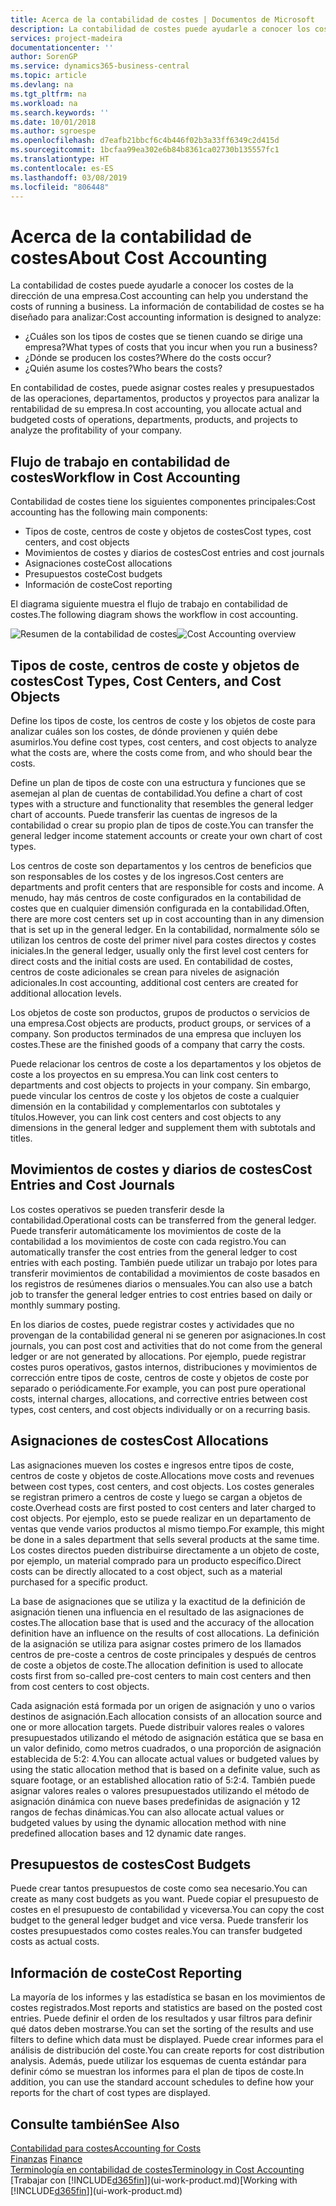 ```yaml
---
title: Acerca de la contabilidad de costes | Documentos de Microsoft
description: La contabilidad de costes puede ayudarle a conocer los costes de la dirección de una empresa.
services: project-madeira
documentationcenter: ''
author: SorenGP
ms.service: dynamics365-business-central
ms.topic: article
ms.devlang: na
ms.tgt_pltfrm: na
ms.workload: na
ms.search.keywords: ''
ms.date: 10/01/2018
ms.author: sgroespe
ms.openlocfilehash: d7eafb21bbcf6c4b446f02b3a33ff6349c2d415d
ms.sourcegitcommit: 1bcfaa99ea302e6b84b8361ca02730b135557fc1
ms.translationtype: HT
ms.contentlocale: es-ES
ms.lasthandoff: 03/08/2019
ms.locfileid: "806448"
---
```

# <a name="about-cost-accounting"></a><span data-ttu-id="46c64-103">Acerca de la contabilidad de costes</span><span class="sxs-lookup"><span data-stu-id="46c64-103">About Cost Accounting</span></span>
<span data-ttu-id="46c64-104">La contabilidad de costes puede ayudarle a conocer los costes de la dirección de una empresa.</span><span class="sxs-lookup"><span data-stu-id="46c64-104">Cost accounting can help you understand the costs of running a business.</span></span> <span data-ttu-id="46c64-105">La información de contabilidad de costes se ha diseñado para analizar:</span><span class="sxs-lookup"><span data-stu-id="46c64-105">Cost accounting information is designed to analyze:</span></span>  

-   <span data-ttu-id="46c64-106">¿Cuáles son los tipos de costes que se tienen cuando se dirige una empresa?</span><span class="sxs-lookup"><span data-stu-id="46c64-106">What types of costs that you incur when you run a business?</span></span>  
-   <span data-ttu-id="46c64-107">¿Dónde se producen los costes?</span><span class="sxs-lookup"><span data-stu-id="46c64-107">Where do the costs occur?</span></span>  
-   <span data-ttu-id="46c64-108">¿Quién asume los costes?</span><span class="sxs-lookup"><span data-stu-id="46c64-108">Who bears the costs?</span></span>  

<span data-ttu-id="46c64-109">En contabilidad de costes, puede asignar costes reales y presupuestados de las operaciones, departamentos, productos y proyectos para analizar la rentabilidad de su empresa.</span><span class="sxs-lookup"><span data-stu-id="46c64-109">In cost accounting, you allocate actual and budgeted costs of operations, departments, products, and projects to analyze the profitability of your company.</span></span>  

## <a name="workflow-in-cost-accounting"></a><span data-ttu-id="46c64-110">Flujo de trabajo en contabilidad de costes</span><span class="sxs-lookup"><span data-stu-id="46c64-110">Workflow in Cost Accounting</span></span>  
<span data-ttu-id="46c64-111">Contabilidad de costes tiene los siguientes componentes principales:</span><span class="sxs-lookup"><span data-stu-id="46c64-111">Cost accounting has the following main components:</span></span>  

-   <span data-ttu-id="46c64-112">Tipos de coste, centros de coste y objetos de costes</span><span class="sxs-lookup"><span data-stu-id="46c64-112">Cost types, cost centers, and cost objects</span></span>  
-   <span data-ttu-id="46c64-113">Movimientos de costes y diarios de costes</span><span class="sxs-lookup"><span data-stu-id="46c64-113">Cost entries and cost journals</span></span>  
-   <span data-ttu-id="46c64-114">Asignaciones coste</span><span class="sxs-lookup"><span data-stu-id="46c64-114">Cost allocations</span></span>  
-   <span data-ttu-id="46c64-115">Presupuestos coste</span><span class="sxs-lookup"><span data-stu-id="46c64-115">Cost budgets</span></span>
-   <span data-ttu-id="46c64-116">Información de coste</span><span class="sxs-lookup"><span data-stu-id="46c64-116">Cost reporting</span></span>  

<span data-ttu-id="46c64-117">El diagrama siguiente muestra el flujo de trabajo en contabilidad de costes.</span><span class="sxs-lookup"><span data-stu-id="46c64-117">The following diagram shows the workflow in cost accounting.</span></span>  

<span data-ttu-id="46c64-118">![Resumen de la contabilidad de costes](media/costaccountingoverview.png "ResumenContabilidadCostes")</span><span class="sxs-lookup"><span data-stu-id="46c64-118">![Cost Accounting overview](media/costaccountingoverview.png "CostAccountingOverview")</span></span>  

## <a name="cost-types-cost-centers-and-cost-objects"></a><span data-ttu-id="46c64-119">Tipos de coste, centros de coste y objetos de costes</span><span class="sxs-lookup"><span data-stu-id="46c64-119">Cost Types, Cost Centers, and Cost Objects</span></span>  
<span data-ttu-id="46c64-120">Define los tipos de coste, los centros de coste y los objetos de coste para analizar cuáles son los costes, de dónde provienen y quién debe asumirlos.</span><span class="sxs-lookup"><span data-stu-id="46c64-120">You define cost types, cost centers, and cost objects to analyze what the costs are, where the costs come from, and who should bear the costs.</span></span>  

<span data-ttu-id="46c64-121">Define un plan de tipos de coste con una estructura y funciones que se asemejan al plan de cuentas de contabilidad.</span><span class="sxs-lookup"><span data-stu-id="46c64-121">You define a chart of cost types with a structure and functionality that resembles the general ledger chart of accounts.</span></span> <span data-ttu-id="46c64-122">Puede transferir las cuentas de ingresos de la contabilidad o crear su propio plan de tipos de coste.</span><span class="sxs-lookup"><span data-stu-id="46c64-122">You can transfer the general ledger income statement accounts or create your own chart of cost types.</span></span>  

<span data-ttu-id="46c64-123">Los centros de coste son departamentos y los centros de beneficios que son responsables de los costes y de los ingresos.</span><span class="sxs-lookup"><span data-stu-id="46c64-123">Cost centers are departments and profit centers that are responsible for costs and income.</span></span> <span data-ttu-id="46c64-124">A menudo, hay más centros de coste configurados en la contabilidad de costes que en cualquier dimensión configurada en la contabilidad.</span><span class="sxs-lookup"><span data-stu-id="46c64-124">Often, there are more cost centers set up in cost accounting than in any dimension that is set up in the general ledger.</span></span> <span data-ttu-id="46c64-125">En la contabilidad, normalmente sólo se utilizan los centros de coste del primer nivel para costes directos y costes iniciales.</span><span class="sxs-lookup"><span data-stu-id="46c64-125">In the general ledger, usually only the first level cost centers for direct costs and the initial costs are used.</span></span> <span data-ttu-id="46c64-126">En contabilidad de costes, centros de coste adicionales se crean para niveles de asignación adicionales.</span><span class="sxs-lookup"><span data-stu-id="46c64-126">In cost accounting, additional cost centers are created for additional allocation levels.</span></span>  

<span data-ttu-id="46c64-127">Los objetos de coste son productos, grupos de productos o servicios de una empresa.</span><span class="sxs-lookup"><span data-stu-id="46c64-127">Cost objects are products, product groups, or services of a company.</span></span> <span data-ttu-id="46c64-128">Son productos terminados de una empresa que incluyen los costes.</span><span class="sxs-lookup"><span data-stu-id="46c64-128">These are the finished goods of a company that carry the costs.</span></span>  

<span data-ttu-id="46c64-129">Puede relacionar los centros de coste a los departamentos y los objetos de coste a los proyectos en su empresa.</span><span class="sxs-lookup"><span data-stu-id="46c64-129">You can link cost centers to departments and cost objects to projects in your company.</span></span> <span data-ttu-id="46c64-130">Sin embargo, puede vincular los centros de coste y los objetos de coste a cualquier dimensión en la contabilidad y complementarlos con subtotales y títulos.</span><span class="sxs-lookup"><span data-stu-id="46c64-130">However, you can link cost centers and cost objects to any dimensions in the general ledger and supplement them with subtotals and titles.</span></span>  

## <a name="cost-entries-and-cost-journals"></a><span data-ttu-id="46c64-131">Movimientos de costes y diarios de costes</span><span class="sxs-lookup"><span data-stu-id="46c64-131">Cost Entries and Cost Journals</span></span>  
<span data-ttu-id="46c64-132">Los costes operativos se pueden transferir desde la contabilidad.</span><span class="sxs-lookup"><span data-stu-id="46c64-132">Operational costs can be transferred from the general ledger.</span></span> <span data-ttu-id="46c64-133">Puede transferir automáticamente los movimientos de coste de la contabilidad a los movimientos de coste con cada registro.</span><span class="sxs-lookup"><span data-stu-id="46c64-133">You can automatically transfer the cost entries from the general ledger to cost entries with each posting.</span></span> <span data-ttu-id="46c64-134">También puede utilizar un trabajo por lotes para transferir movimientos de contabilidad a movimientos de coste basados en los registros de resúmenes diarios o mensuales.</span><span class="sxs-lookup"><span data-stu-id="46c64-134">You can also use a batch job to transfer the general ledger entries to cost entries based on daily or monthly summary posting.</span></span>  

<span data-ttu-id="46c64-135">En los diarios de costes, puede registrar costes y actividades que no provengan de la contabilidad general ni se generen por asignaciones.</span><span class="sxs-lookup"><span data-stu-id="46c64-135">In cost journals, you can post cost and activities that do not come from the general ledger or are not generated by allocations.</span></span> <span data-ttu-id="46c64-136">Por ejemplo, puede registrar costes puros operativos, gastos internos, distribuciones y movimientos de corrección entre tipos de coste, centros de coste y objetos de coste por separado o periódicamente.</span><span class="sxs-lookup"><span data-stu-id="46c64-136">For example, you can post pure operational costs, internal charges, allocations, and corrective entries between cost types, cost centers, and cost objects individually or on a recurring basis.</span></span>  

## <a name="cost-allocations"></a><span data-ttu-id="46c64-137">Asignaciones de costes</span><span class="sxs-lookup"><span data-stu-id="46c64-137">Cost Allocations</span></span>  
<span data-ttu-id="46c64-138">Las asignaciones mueven los costes e ingresos entre tipos de coste, centros de coste y objetos de coste.</span><span class="sxs-lookup"><span data-stu-id="46c64-138">Allocations move costs and revenues between cost types, cost centers, and cost objects.</span></span> <span data-ttu-id="46c64-139">Los costes generales se registran primero a centros de coste y luego se cargan a objetos de coste.</span><span class="sxs-lookup"><span data-stu-id="46c64-139">Overhead costs are first posted to cost centers and later charged to cost objects.</span></span> <span data-ttu-id="46c64-140">Por ejemplo, esto se puede realizar en un departamento de ventas que vende varios productos al mismo tiempo.</span><span class="sxs-lookup"><span data-stu-id="46c64-140">For example, this might be done in a sales department that sells several products at the same time.</span></span> <span data-ttu-id="46c64-141">Los costes directos pueden distribuirse directamente a un objeto de coste, por ejemplo, un material comprado para un producto específico.</span><span class="sxs-lookup"><span data-stu-id="46c64-141">Direct costs can be directly allocated to a cost object, such as a material purchased for a specific product.</span></span>  

<span data-ttu-id="46c64-142">La base de asignaciones que se utiliza y la exactitud de la definición de asignación tienen una influencia en el resultado de las asignaciones de costes.</span><span class="sxs-lookup"><span data-stu-id="46c64-142">The allocation base that is used and the accuracy of the allocation definition have an influence on the results of cost allocations.</span></span> <span data-ttu-id="46c64-143">La definición de la asignación se utiliza para asignar costes primero de los llamados centros de pre-coste a centros de coste principales y después de centros de coste a objetos de coste.</span><span class="sxs-lookup"><span data-stu-id="46c64-143">The allocation definition is used to allocate costs first from so-called pre-cost centers to main cost centers and then from cost centers to cost objects.</span></span>  

<span data-ttu-id="46c64-144">Cada asignación está formada por un origen de asignación y uno o varios destinos de asignación.</span><span class="sxs-lookup"><span data-stu-id="46c64-144">Each allocation consists of an allocation source and one or more allocation targets.</span></span> <span data-ttu-id="46c64-145">Puede distribuir valores reales o valores presupuestados utilizando el método de asignación estática que se basa en un valor definido, como metros cuadrados, o una proporción de asignación establecida de 5:2: 4.</span><span class="sxs-lookup"><span data-stu-id="46c64-145">You can allocate actual values or budgeted values by using the static allocation method that is based on a definite value, such as square footage, or an established allocation ratio of 5:2:4.</span></span> <span data-ttu-id="46c64-146">También puede asignar valores reales o valores presupuestados utilizando el método de asignación dinámica con nueve bases predefinidas de asignación y 12 rangos de fechas dinámicas.</span><span class="sxs-lookup"><span data-stu-id="46c64-146">You can also allocate actual values or budgeted values by using the dynamic allocation method with nine predefined allocation bases and 12 dynamic date ranges.</span></span>  

## <a name="cost-budgets"></a><span data-ttu-id="46c64-147">Presupuestos de costes</span><span class="sxs-lookup"><span data-stu-id="46c64-147">Cost Budgets</span></span>  
<span data-ttu-id="46c64-148">Puede crear tantos presupuestos de coste como sea necesario.</span><span class="sxs-lookup"><span data-stu-id="46c64-148">You can create as many cost budgets as you want.</span></span> <span data-ttu-id="46c64-149">Puede copiar el presupuesto de costes en el presupuesto de contabilidad y viceversa.</span><span class="sxs-lookup"><span data-stu-id="46c64-149">You can copy the cost budget to the general ledger budget and vice versa.</span></span> <span data-ttu-id="46c64-150">Puede transferir los costes presupuestados como costes reales.</span><span class="sxs-lookup"><span data-stu-id="46c64-150">You can transfer budgeted costs as actual costs.</span></span>  

## <a name="cost-reporting"></a><span data-ttu-id="46c64-151">Información de coste</span><span class="sxs-lookup"><span data-stu-id="46c64-151">Cost Reporting</span></span>  
<span data-ttu-id="46c64-152">La mayoría de los informes y las estadística se basan en los movimientos de costes registrados.</span><span class="sxs-lookup"><span data-stu-id="46c64-152">Most reports and statistics are based on the posted cost entries.</span></span> <span data-ttu-id="46c64-153">Puede definir el orden de los resultados y usar filtros para definir qué datos deben mostrarse.</span><span class="sxs-lookup"><span data-stu-id="46c64-153">You can set the sorting of the results and use filters to define which data must be displayed.</span></span> <span data-ttu-id="46c64-154">Puede crear informes para el análisis de distribución del coste.</span><span class="sxs-lookup"><span data-stu-id="46c64-154">You can create reports for cost distribution analysis.</span></span> <span data-ttu-id="46c64-155">Además, puede utilizar los esquemas de cuenta estándar para definir cómo se muestran los informes para el plan de tipos de coste.</span><span class="sxs-lookup"><span data-stu-id="46c64-155">In addition, you can use the standard account schedules to define how your reports for the chart of cost types are displayed.</span></span>  

## <a name="see-also"></a><span data-ttu-id="46c64-156">Consulte también</span><span class="sxs-lookup"><span data-stu-id="46c64-156">See Also</span></span>  
 [<span data-ttu-id="46c64-157">Contabilidad para costes</span><span class="sxs-lookup"><span data-stu-id="46c64-157">Accounting for Costs</span></span>](finance-manage-cost-accounting.md)  
 <span data-ttu-id="46c64-158">[Finanzas](finance.md) </span><span class="sxs-lookup"><span data-stu-id="46c64-158">[Finance](finance.md) </span></span>  
 [<span data-ttu-id="46c64-159">Terminología en contabilidad de costes</span><span class="sxs-lookup"><span data-stu-id="46c64-159">Terminology in Cost Accounting</span></span>](finance-terminology-in-cost-accounting.md)  
 <span data-ttu-id="46c64-160">[Trabajar con [!INCLUDE[d365fin](includes/d365fin_md.md)]](ui-work-product.md)</span><span class="sxs-lookup"><span data-stu-id="46c64-160">[Working with [!INCLUDE[d365fin](includes/d365fin_md.md)]](ui-work-product.md)</span></span>
